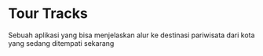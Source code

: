 # Tour Tracks

Sebuah aplikasi yang bisa menjelaskan alur ke destinasi pariwisata dari kota yang sedang ditempati sekarang